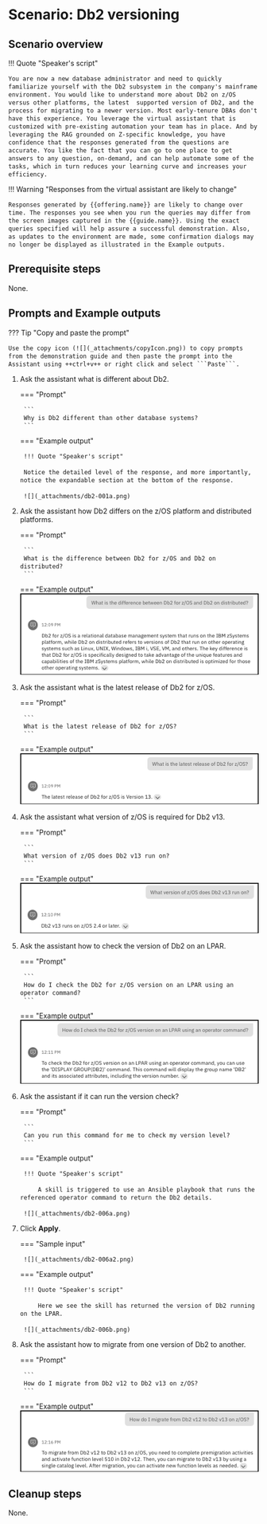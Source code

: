 # Scenario: Db2 versioning
## Scenario overview
!!! Quote "Speaker's script"

    You are now a new database administrator and need to quickly familiarize yourself with the Db2 subsystem in the company's mainframe environment. You would like to understand more about Db2 on z/OS versus other platforms, the latest  supported version of Db2, and the process for migrating to a newer version. Most early-tenure DBAs don't have this experience. You leverage the virtual assistant that is customized with pre-existing automation your team has in place. And by leveraging the RAG grounded on Z-specific knowledge, you have confidence that the responses generated from the questions are accurate. You like the fact that you can go to one place to get answers to any question, on-demand, and can help automate some of the tasks, which in turn reduces your learning curve and increases your efficiency.

!!! Warning "Responses from the virtual assistant are likely to change"

    Responses generated by {{offering.name}} are likely to change over time. The responses you see when you run the queries may differ from the screen images captured in the {{guide.name}}. Using the exact queries specified will help assure a successful demonstration. Also, as updates to the environment are made, some confirmation dialogs may no longer be displayed as illustrated in the Example outputs.

## Prerequisite steps
None.
<div style="page-break-after: always;"></div>

## Prompts and Example outputs
??? Tip "Copy and paste the prompt"

    Use the copy icon (![](_attachments/copyIcon.png)) to copy prompts from the demonstration guide and then paste the prompt into the Assistant using ++ctrl+v++ or right click and select ```Paste```.

1. Ask the assistant what is different about Db2.   

    <!--- begin-tab-group --->
    === "Prompt"

        ```
        Why is Db2 different than other database systems?
        ```

    === "Example output"

        !!! Quote "Speaker's script"

        Notice the detailed level of the response, and more importantly, notice the expandable section at the bottom of the response.

        ![](_attachments/db2-001a.png)
    <!--- end-tab-group --->

2. Ask the assistant how Db2 differs on the z/OS platform and distributed platforms.

    <!--- begin-tab-group --->
    === "Prompt"

        ```
        What is the difference between Db2 for z/OS and Db2 on distributed?
        ```

    === "Example output"
        ![](_attachments/db2-002a.png)
    <!--- end-tab-group --->

3. Ask the assistant what is the latest release of Db2 for z/OS.
   
    <!--- begin-tab-group --->
    === "Prompt"

        ```
        What is the latest release of Db2 for z/OS?
        ```

    === "Example output"
        ![](_attachments/db2-003a.png)
    <!--- end-tab-group --->

4. Ask the assistant what version of z/OS is required for Db2 v13.

    <!--- begin-tab-group --->
    === "Prompt"

        ```
        What version of z/OS does Db2 v13 run on?
        ```

    === "Example output"
        ![](_attachments/db2-004a.png)
    <!--- end-tab-group --->

5. Ask the assistant how to check the version of Db2 on an LPAR.
   
    <!--- begin-tab-group --->
    === "Prompt"

        ```
        How do I check the Db2 for z/OS version on an LPAR using an operator command?
        ```

    === "Example output"
        ![](_attachments/db2-005a.png)
    <!--- end-tab-group --->

6. Ask the assistant if it can run the version check?
   
    <!--- begin-tab-group --->
    === "Prompt"

        ```
        Can you run this command for me to check my version level?
        ```

    === "Example output"
        
        !!! Quote "Speaker's script"

            A skill is triggered to use an Ansible playbook that runs the referenced operator command to return the Db2 details. 

        ![](_attachments/db2-006a.png)
    <!--- end-tab-group --->

7. Click **Apply**.

    <!--- begin-tab-group --->
    === "Sample input"

        ![](_attachments/db2-006a2.png)

    === "Example output"
    
        !!! Quote "Speaker's script"

            Here we see the skill has returned the version of Db2 running on the LPAR. 

        ![](_attachments/db2-006b.png)
    <!--- end-tab-group --->

8. Ask the assistant how to migrate from one version of Db2 to another.
   
    <!--- begin-tab-group --->
    === "Prompt"

        ```
        How do I migrate from Db2 v12 to Db2 v13 on z/OS?
        ```

    === "Example output"
        ![](_attachments/db2-007a.png)
    <!--- end-tab-group --->

## Cleanup steps
None.

